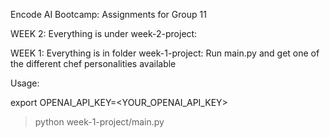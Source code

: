 Encode AI Bootcamp: Assignments for Group 11

WEEK 2:
Everything is under week-2-project:


WEEK 1:
Everything is in folder week-1-project:
Run main.py and get one of the different chef personalities available

Usage:

export OPENAI_API_KEY=<YOUR_OPENAI_API_KEY>
> python week-1-project/main.py